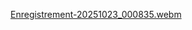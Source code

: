 [Enregistrement-20251023_000835.webm](https://github.com/user-attachments/assets/be7db6a1-a428-4177-8b94-cbd1d2582a47)

